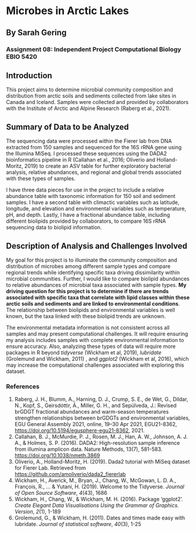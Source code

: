 # Microbes in Arctic Lakes 
## By Sarah Gering

### Assignment 08: Independent Project Computational Biology EBIO 5420

## **Introduction**

This project aims to determine microbial community composition and distribution from arctic soils and sediments collected from lake sites in Canada and Iceland. Samples were collected and provided by collaborators with the Institute of Arctic and Alpine Research (Raberg et al., 2021).

## **Summary of Data to be Analyzed**

The sequencing data were processed within the Fierer lab from DNA extracted from 150 samples and sequenced for the 16S rRNA gene using the Illumina MiSeq. I processed these sequences using the DADA2 bioinformatics pipeline in R (Callahan et al., 2016; Oliverio and Holland-Moritz, 2019) to create an ASV table for further exploratory bacterial analysis, relative abundances, and regional and global trends associated with these types of samples.

I have three data pieces for use in the project to include a relative abundance table with taxonomic information for 150 soil and sediment samples. I have a second table with climactic variables such as latitude, longitude, and elevation and environmental variables such as temperature, pH, and depth. Lastly, I have a fractional abundance table, including different biolipids provided by collaborators, to compare 16S rRNA sequencing data to biolipid information.

## **Description of Analysis and Challenges Involved**

My goal for this project is to illuminate the community composition and distribution of microbes among different sample types and compare regional trends while identifying specific taxa driving dissimilarity within microbial communities. Further, I would like to compare biolipid abundances to relative abundances of microbial taxa associated with sample types. **My driving question for this project is to determine if there are trends associated with specific taxa that correlate with lipid classes within these arctic soils and sediments and are linked to environmental conditions**. The relationship between biolipids and environmental variables is well known, but the taxa linked with these biolipid trends are unknown.

The environmental metadata information is not consistent across all samples and may present computational challenges. It will require ensuring my analysis includes samples with complete environmental information to ensure accuracy. Also, analyzing these types of data will require more packages in R beyond *tidyverse* (Wickham et al, 2019), *lubridate* (Grolemund and Wickham, 2011) , and *ggplot2* (Wickham et al, 2016), which may increase the computational challenges associated with exploring this dataset.

### **References**

 1. Raberg, J. H., Blumm, A., Harning, D. J., Crump, S. E., de Wet, G., Dildar, N., Kopf, S., Geirsdóttir, Á., Miller, G. H., and Sepúlveda, J.: Revised brGDGT fractional abundances and warm-season temperatures strengthen relationships between brGDGTs and environmental variables, EGU General Assembly 2021, online, 19–30 Apr 2021, EGU21-8362, https://doi.org/10.5194/egusphere-egu21-8362, 2021.
 2. Callahan, B. J., McMurdie, P. J., Rosen, M. J., Han, A. W., Johnson, A. J. A., & Holmes, S. P. (2016). DADA2: High-resolution sample inference from illumina amplicon data. Nature Methods, 13(7), 581-583. https://doi.org/10.1038/nmeth.3869
 3. Oliverio, A., Holland-Moritz, H. (2019). Dada2 tutorial with MiSeq dataset for Fierer Lab. Retrieved from https://github.com/amoliverio/dada2_fiererlab
 4. Wickham, H., Averick, M., Bryan, J., Chang, W., McGowan, L. D. A., François, R., ... & Yutani, H. (2019). Welcome to the Tidyverse. _Journal of Open Source Software_, _4_(43), 1686
 5. Wickham, H., Chang, W., & Wickham, M. H. (2016). Package ‘ggplot2’. _Create Elegant Data Visualisations Using the Grammar of Graphics. Version_, _2_(1), 1-189
 6. Grolemund, G., & Wickham, H. (2011). Dates and times made easy with lubridate. _Journal of statistical software_, _40_(3), 1-25

